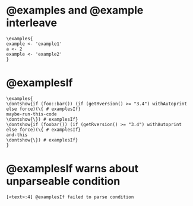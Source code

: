 # @examples and @example interleave

    \examples{
    example <- 'example1'
    a <- 2
    example <- 'example2'
    } 

# @examplesIf

    \examples{
    \dontshow{if (foo::bar()) (if (getRversion() >= "3.4") withAutoprint else force)(\{ # examplesIf}
    maybe-run-this-code
    \dontshow{\}) # examplesIf}
    \dontshow{if (foobar()) (if (getRversion() >= "3.4") withAutoprint else force)(\{ # examplesIf}
    and-this
    \dontshow{\}) # examplesIf}
    } 

# @examplesIf warns about unparseable condition

    [<text>:4] @examplesIf failed to parse condition

